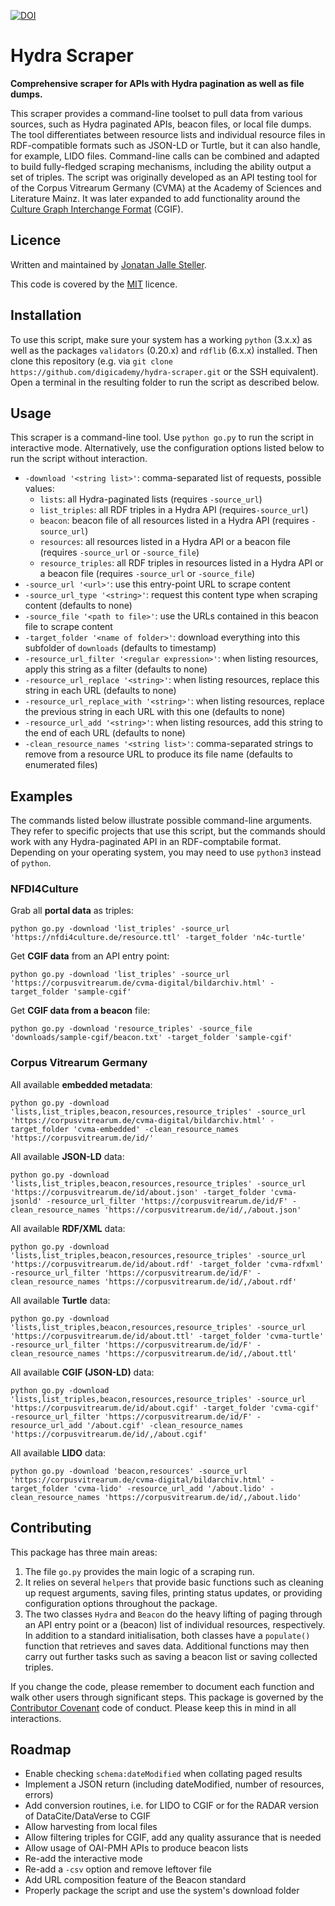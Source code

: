 [![DOI](https://zenodo.org/badge/700253411.svg)](https://zenodo.org/badge/latestdoi/700253411)

# Hydra Scraper

**Comprehensive scraper for APIs with Hydra pagination as well as file dumps.**

This scraper provides a command-line toolset to pull data from various sources,
such as Hydra paginated APIs, beacon files, or local file dumps. The tool
differentiates between resource lists and individual resource files in
RDF-compatible formats such as JSON-LD or Turtle, but it can also handle, for
example, LIDO files. Command-line calls can be combined and adapted to build
fully-fledged scraping mechanisms, including the ability output a set of
triples. The script was originally developed as an API testing tool for of the
Corpus Vitrearum Germany (CVMA) at the Academy of Sciences and Literature
Mainz. It was later expanded to add functionality around the
[Culture Graph Interchange Format](https://docs.nfdi4culture.de/ta5-cgif-specification)
(CGIF).

## Licence

Written and maintained by [Jonatan Jalle Steller](mailto:jonatan.steller@adwmainz.de).

This code is covered by the [MIT](https://opensource.org/license/MIT/) licence.

## Installation

To use this script, make sure your system has a working `python` (3.x.x) as well as the
packages `validators` (0.20.x) and `rdflib` (6.x.x) installed. Then clone this
repository (e.g. via `git clone https://github.com/digicademy/hydra-scraper.git`
or the SSH equivalent). Open a terminal in the resulting folder to run the
script as described below.

## Usage

This scraper is a command-line tool. Use `python go.py` to run the script in
interactive mode. Alternatively, use the configuration options listed below to
run the script without interaction.

- `-download '<string list>'`: comma-separated list of requests, possible values:
  - `lists`: all Hydra-paginated lists (requires `-source_url`)
  - `list_triples`: all RDF triples in a Hydra API (requires`-source_url`)
  - `beacon`: beacon file of all resources listed in a Hydra API (requires `-source_url`)
  - `resources`: all resources listed in a Hydra API or a beacon file (requires `-source_url` or `-source_file`)
  - `resource_triples`: all RDF triples in resources listed in a Hydra API or a beacon file (requires `-source_url` or `-source_file`)
- `-source_url '<url>'`: use this entry-point URL to scrape content
- `-source_url_type '<string>'`: request this content type when scraping content (defaults to none)
- `-source_file '<path to file>'`: use the URLs contained in this beacon file to scrape content
- `-target_folder '<name of folder>'`: download everything into this subfolder of `downloads` (defaults to timestamp)
- `-resource_url_filter '<regular expression>'`: when listing resources, apply this string as a filter (defaults to none)
- `-resource_url_replace '<string>'`: when listing resources, replace this string in each URL (defaults to none)
- `-resource_url_replace_with '<string>'`: when listing resources, replace the previous string in each URL with this one (defaults to none)
- `-resource_url_add '<string>'`: when listing resources, add this string to the end of each URL (defaults to none)
- `-clean_resource_names '<string list>'`: comma-separated strings to remove from a resource URL to produce its file name (defaults to enumerated files)

## Examples

The commands listed below illustrate possible command-line arguments. They
refer to specific projects that use this script, but the commands should work
with any Hydra-paginated API in an RDF-comptabile format. Depending on your
operating system, you may need to use `python3` instead of `python`.

### NFDI4Culture

Grab all **portal data** as triples:

```
python go.py -download 'list_triples' -source_url 'https://nfdi4culture.de/resource.ttl' -target_folder 'n4c-turtle'
```

Get **CGIF data** from an API entry point:

```
python go.py -download 'list_triples' -source_url 'https://corpusvitrearum.de/cvma-digital/bildarchiv.html' -target_folder 'sample-cgif'
```

Get **CGIF data from a beacon** file:

```
python go.py -download 'resource_triples' -source_file 'downloads/sample-cgif/beacon.txt' -target_folder 'sample-cgif'
```

### Corpus Vitrearum Germany

All available **embedded metadata**:

```
python go.py -download 'lists,list_triples,beacon,resources,resource_triples' -source_url 'https://corpusvitrearum.de/cvma-digital/bildarchiv.html' -target_folder 'cvma-embedded' -clean_resource_names 'https://corpusvitrearum.de/id/'
```

All available **JSON-LD** data:

```
python go.py -download 'lists,list_triples,beacon,resources,resource_triples' -source_url 'https://corpusvitrearum.de/id/about.json' -target_folder 'cvma-jsonld' -resource_url_filter 'https://corpusvitrearum.de/id/F' -clean_resource_names 'https://corpusvitrearum.de/id/,/about.json'
```

All available **RDF/XML** data:

```
python go.py -download 'lists,list_triples,beacon,resources,resource_triples' -source_url 'https://corpusvitrearum.de/id/about.rdf' -target_folder 'cvma-rdfxml' -resource_url_filter 'https://corpusvitrearum.de/id/F' -clean_resource_names 'https://corpusvitrearum.de/id/,/about.rdf'
```

All available **Turtle** data:

```
python go.py -download 'lists,list_triples,beacon,resources,resource_triples' -source_url 'https://corpusvitrearum.de/id/about.ttl' -target_folder 'cvma-turtle' -resource_url_filter 'https://corpusvitrearum.de/id/F' -clean_resource_names 'https://corpusvitrearum.de/id/,/about.ttl'
```

All available **CGIF (JSON-LD)** data:

```
python go.py -download 'lists,list_triples,beacon,resources,resource_triples' -source_url 'https://corpusvitrearum.de/id/about.cgif' -target_folder 'cvma-cgif' -resource_url_filter 'https://corpusvitrearum.de/id/F' -resource_url_add '/about.cgif' -clean_resource_names 'https://corpusvitrearum.de/id/,/about.cgif'
```

All available **LIDO** data:

```
python go.py -download 'beacon,resources' -source_url 'https://corpusvitrearum.de/cvma-digital/bildarchiv.html' -target_folder 'cvma-lido' -resource_url_add '/about.lido' -clean_resource_names 'https://corpusvitrearum.de/id/,/about.lido'
```

## Contributing

This package has three main areas:

1. The file `go.py` provides the main logic of a scraping run.
2. It relies on several `helpers` that provide basic functions such as cleaning up request arguments, saving files, printing status updates, or providing configuration options throughout the package.
3. The two classes `Hydra` and `Beacon` do the heavy lifting of paging through an API entry point or a (beacon) list of individual resources, respectively. In addition to a standard initialisation, both classes have a `populate()` function that retrieves and saves data. Additional functions may then carry out further tasks such as saving a beacon list or saving collected triples.

If you change the code, please remember to document each function and walk other users through significant steps. This package is governed by the [Contributor Covenant](https://www.contributor-covenant.org/de/version/1/4/code-of-conduct/) code of conduct. Please keep this in mind in all interactions.

## Roadmap

- Enable checking `schema:dateModified` when collating paged results
- Implement a JSON return (including dateModified, number of resources, errors)
- Add conversion routines, i.e. for LIDO to CGIF or for the RADAR version of DataCite/DataVerse to CGIF
- Allow harvesting from local files
- Allow filtering triples for CGIF, add any quality assurance that is needed
- Allow usage of OAI-PMH APIs to produce beacon lists
- Re-add the interactive mode
- Re-add a `-csv` option and remove leftover file
- Add URL composition feature of the Beacon standard
- Properly package the script and use the system's download folder
